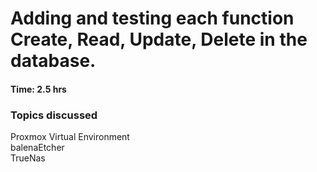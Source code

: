 # Adding and testing each function Create, Read, Update, Delete in the database.

#### Time: 2.5 hrs

### Topics discussed

Proxmox Virtual Environment  
balenaEtcher  
TrueNas
